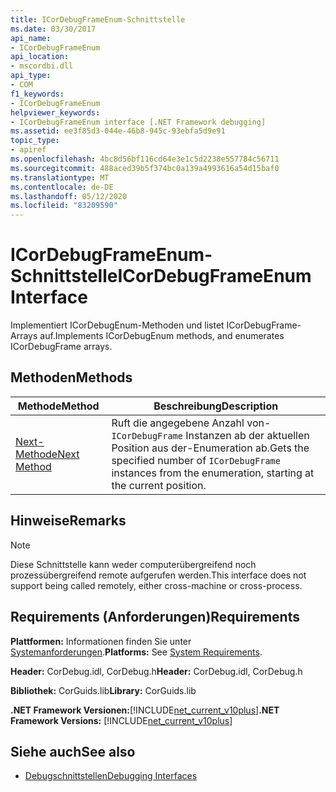 ```yaml
---
title: ICorDebugFrameEnum-Schnittstelle
ms.date: 03/30/2017
api_name:
- ICorDebugFrameEnum
api_location:
- mscordbi.dll
api_type:
- COM
f1_keywords:
- ICorDebugFrameEnum
helpviewer_keywords:
- ICorDebugFrameEnum interface [.NET Framework debugging]
ms.assetid: ee3f85d3-044e-46b8-945c-93ebfa5d9e91
topic_type:
- apiref
ms.openlocfilehash: 4bc8d56bf116cd64e3e1c5d2238e557784c56711
ms.sourcegitcommit: 488aced39b5f374bc0a139a4993616a54d15baf0
ms.translationtype: MT
ms.contentlocale: de-DE
ms.lasthandoff: 05/12/2020
ms.locfileid: "83209590"
---
```

# <a name="icordebugframeenum-interface"></a><span data-ttu-id="ca88e-102">ICorDebugFrameEnum-Schnittstelle</span><span class="sxs-lookup"><span data-stu-id="ca88e-102">ICorDebugFrameEnum Interface</span></span>

<span data-ttu-id="ca88e-103">Implementiert ICorDebugEnum-Methoden und listet ICorDebugFrame-Arrays auf.</span><span class="sxs-lookup"><span data-stu-id="ca88e-103">Implements ICorDebugEnum methods, and enumerates ICorDebugFrame arrays.</span></span>  
  
## <a name="methods"></a><span data-ttu-id="ca88e-104">Methoden</span><span class="sxs-lookup"><span data-stu-id="ca88e-104">Methods</span></span>  
  
|<span data-ttu-id="ca88e-105">Methode</span><span class="sxs-lookup"><span data-stu-id="ca88e-105">Method</span></span>|<span data-ttu-id="ca88e-106">Beschreibung</span><span class="sxs-lookup"><span data-stu-id="ca88e-106">Description</span></span>|  
|------------|-----------------|  
|[<span data-ttu-id="ca88e-107">Next-Methode</span><span class="sxs-lookup"><span data-stu-id="ca88e-107">Next Method</span></span>](icordebugframeenum-next-method.md)|<span data-ttu-id="ca88e-108">Ruft die angegebene Anzahl von- `ICorDebugFrame` Instanzen ab der aktuellen Position aus der-Enumeration ab.</span><span class="sxs-lookup"><span data-stu-id="ca88e-108">Gets the specified number of `ICorDebugFrame` instances from the enumeration, starting at the current position.</span></span>|  
  
## <a name="remarks"></a><span data-ttu-id="ca88e-109">Hinweise</span><span class="sxs-lookup"><span data-stu-id="ca88e-109">Remarks</span></span>  
  
> [!NOTE]
> <span data-ttu-id="ca88e-110">Diese Schnittstelle kann weder computerübergreifend noch prozessübergreifend remote aufgerufen werden.</span><span class="sxs-lookup"><span data-stu-id="ca88e-110">This interface does not support being called remotely, either cross-machine or cross-process.</span></span>  
  
## <a name="requirements"></a><span data-ttu-id="ca88e-111">Requirements (Anforderungen)</span><span class="sxs-lookup"><span data-stu-id="ca88e-111">Requirements</span></span>  
 <span data-ttu-id="ca88e-112">**Plattformen:** Informationen finden Sie unter [Systemanforderungen](../../get-started/system-requirements.md).</span><span class="sxs-lookup"><span data-stu-id="ca88e-112">**Platforms:** See [System Requirements](../../get-started/system-requirements.md).</span></span>  
  
 <span data-ttu-id="ca88e-113">**Header:** CorDebug.idl, CorDebug.h</span><span class="sxs-lookup"><span data-stu-id="ca88e-113">**Header:** CorDebug.idl, CorDebug.h</span></span>  
  
 <span data-ttu-id="ca88e-114">**Bibliothek:** CorGuids.lib</span><span class="sxs-lookup"><span data-stu-id="ca88e-114">**Library:** CorGuids.lib</span></span>  
  
 <span data-ttu-id="ca88e-115">**.NET Framework Versionen:**[!INCLUDE[net_current_v10plus](../../../../includes/net-current-v10plus-md.md)]</span><span class="sxs-lookup"><span data-stu-id="ca88e-115">**.NET Framework Versions:** [!INCLUDE[net_current_v10plus](../../../../includes/net-current-v10plus-md.md)]</span></span>  
  
## <a name="see-also"></a><span data-ttu-id="ca88e-116">Siehe auch</span><span class="sxs-lookup"><span data-stu-id="ca88e-116">See also</span></span>

- [<span data-ttu-id="ca88e-117">Debugschnittstellen</span><span class="sxs-lookup"><span data-stu-id="ca88e-117">Debugging Interfaces</span></span>](debugging-interfaces.md)
